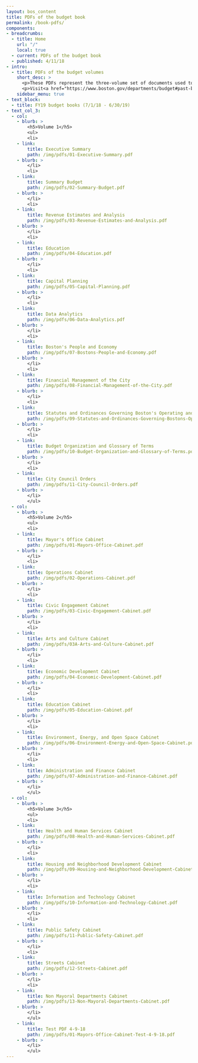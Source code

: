```yaml
---
layout: bos_content
title: PDFs of the budget book
permalink: /book-pdfs/
components:
- breadcrumbs:
  - title: Home
    url: "/"
    local: true
  - current: PDFs of the budget book
  - published: 4/11/18
- intro:
  - title: PDFs of the budget volumes
    short_desc: >
      <p>These PDFs represent the three-volume set of documents used to support the FY19 recommended budget</p>
      <p>Visit<a href="https://www.boston.gov/departments/budget#past-budgets">Boston.gov</a>to read more about prior years budgets.</p>
    sidebar_menu: true
- text_block:
  - title: FY19 budget books (7/1/18 - 6/30/19)
- text_col_3:
  - col:
    - blurb: >
        <h5>Volume 1</h5>
        <ul>
        <li>
    - link:
        title: Executive Summary
        path: /img/pdfs/01-Executive-Summary.pdf
    - blurb: >
        </li>
        <li>
    - link:
        title: Summary Budget
        path: /img/pdfs/02-Summary-Budget.pdf
    - blurb: >
        </li>
        <li>
    - link:
        title: Revenue Estimates and Analysis
        path: /img/pdfs/03-Revenue-Estimates-and-Analysis.pdf 
    - blurb: >
        </li>
        <li>
    - link:
        title: Education
        path: /img/pdfs/04-Education.pdf
    - blurb: >
        </li>
        <li>
    - link:
        title: Capital Planning
        path: /img/pdfs/05-Capital-Planning.pdf
    - blurb: >
        </li>
        <li>
    - link:
        title: Data Analytics
        path: /img/pdfs/06-Data-Analytics.pdf
    - blurb: >
        </li>
        <li>
    - link:
        title: Boston's People and Economy
        path: /img/pdfs/07-Bostons-People-and-Economy.pdf
    - blurb: >
        </li>
        <li>
    - link:
        title: Financial Management of the City
        path: /img/pdfs/08-Financial-Management-of-the-City.pdf
    - blurb: >
        </li>
        <li>
    - link:
        title: Statutes and Ordinances Governing Boston's Operating and Capital Budgets
        path: /img/pdfs/09-Statutes-and-Ordinances-Governing-Bostons-Operating-and-Capital-Budgets.pdf
    - blurb: >
        </li>
        <li>
    - link:
        title: Budget Organization and Glossary of Terms
        path: /img/pdfs/10-Budget-Organization-and-Glossary-of-Terms.pdf
    - blurb: >
        </li>
        <li>
    - link:
        title: City Council Orders
        path: /img/pdfs/11-City-Council-Orders.pdf
    - blurb: >
        </li>
        </ul>
  - col:
    - blurb: >
        <h5>Volume 2</h5>
        <ul>
        <li>
    - link:
        title: Mayor's Office Cabinet
        path: /img/pdfs/01-Mayors-Office-Cabinet.pdf
    - blurb: >
        </li>
        <li>
    - link:
        title: Operations Cabinet
        path: /img/pdfs/02-Operations-Cabinet.pdf
    - blurb: >
        </li>
        <li>
    - link:
        title: Civic Engagement Cabinet
        path: /img/pdfs/03-Civic-Engagement-Cabinet.pdf
    - blurb: >
        </li>
        <li>
    - link:
        title: Arts and Culture Cabinet
        path: /img/pdfs/03A-Arts-and-Culture-Cabinet.pdf
    - blurb: >
        </li>
        <li>
    - link:
        title: Economic Development Cabinet
        path: /img/pdfs/04-Economic-Development-Cabinet.pdf
    - blurb: >
        </li>
        <li>
    - link:
        title: Education Cabinet
        path: /img/pdfs/05-Education-Cabinet.pdf
    - blurb: >
        </li>
        <li>
    - link:
        title: Environment, Energy, and Open Space Cabinet
        path: /img/pdfs/06-Environment-Energy-and-Open-Space-Cabinet.pdf
    - blurb: >
        </li>
        <li>
    - link:
        title: Administration and Finance Cabinet
        path: /img/pdfs/07-Administration-and-Finance-Cabinet.pdf
    - blurb: >
        </li>
        </ul>
  - col:
    - blurb: >
        <h5>Volume 3</h5>
        <ul>
        <li>
    - link:
        title: Health and Human Services Cabinet
        path: /img/pdfs/08-Health-and-Human-Services-Cabinet.pdf
    - blurb: >
        </li>
        <li>
    - link:
        title: Housing and Neighborhood Development Cabinet
        path: /img/pdfs/09-Housing-and-Neighborhood-Development-Cabinet.pdf
    - blurb: >
        </li>
        <li>
    - link:
        title: Information and Technology Cabinet
        path: /img/pdfs/10-Information-and-Technology-Cabinet.pdf
    - blurb: >
        </li>
        <li>
    - link:
        title: Public Safety Cabinet
        path: /img/pdfs/11-Public-Safety-Cabinet.pdf
    - blurb: >
        </li>
        <li>
    - link:
        title: Streets Cabinet
        path: /img/pdfs/12-Streets-Cabinet.pdf
    - blurb: >
        </li>
        <li>
    - link:
        title: Non Mayoral Departments Cabinet
        path: /img/pdfs/13-Non-Mayoral-Departments-Cabinet.pdf
    - blurb: >
        </li>
        </ul>
    - link:
        title: Test PDF 4-9-18
        path: /img/pdfs/01-Mayors-Office-Cabinet-Test-4-9-18.pdf
    - blurb: >
        </li>
        </ul>
---
```

